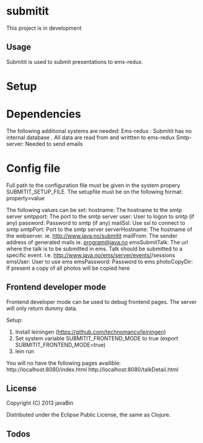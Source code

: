 # submitit

This project is in development

## Usage

Submitit is used to submit presentations to ems-redux.

# Setup

# Dependencies
The following additional systems are needed:
Ems-redux : Submitit has no internal database . All data are read from and writtten to ems-redux
Smtp-server: Needed to send emails

# Config file
Full path to the configuration file must be given in the system propery SUBMITIT_SETUP_FILE.
The setupfile must be on the following format:
property=value

The following values can be set:
hostname: The hostname to the smtp server
smtpport: The port to the smtp server
user: User to logon to smtp (if any)
password: Password to smtp (if any)
mailSsl: Use ssl to connect to smtp
smtpPort: Port to the smtp server
serverHostname: The hostname of the webserver. ie. http://www.java.no/submitit
mailFrom: The sender address of generated mails ie. program@java.no
emsSubmitTalk: The url where the talk is to be submitted in ems. Talk should be submitted to a specific event. I.e. http://www.java.no/ems/server/events/<event-id>/sessions
emsUser: User to use ems
emsPassword: Password to ems
photoCopyDir: If present a copy of all photos will be copied here

## Frontend developer mode
Frontend developer mode can be used to debug frontend pages. The server will only return dummy data.

Setup:
1. Install leiningen (https://github.com/technomancy/leiningen)
2. Set system variable SUBMITIT_FRONTEND_MODE to true (export SUBMITIT_FRONTEND_MODE=true)
3. lein run

You will no have the following pages availible:
http://localhost:8080/index.html
http://localhost:8080/talkDetail.html

## License

Copyright (C) 2013 javaBin

Distributed under the Eclipse Public License, the same as Clojure.


## Todos



